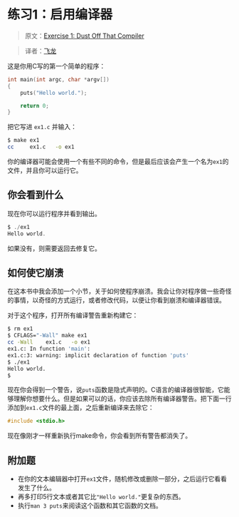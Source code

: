 # 练习1：启用编译器

> 原文：[Exercise 1: Dust Off That Compiler](http://c.learncodethehardway.org/book/ex1.html)

> 译者：[飞龙](https://github.com/wizardforcel)

这是你用C写的第一个简单的程序：

```c
int main(int argc, char *argv[])
{
    puts("Hello world.");

    return 0;
}
```

把它写进 `ex1.c` 并输入：

```sh
$ make ex1
cc     ex1.c   -o ex1
```

你的编译器可能会使用一个有些不同的命令，但是最后应该会产生一个名为`ex1`的文件，并且你可以运行它。

## 你会看到什么

现在你可以运行程序并看到输出。

```c
$ ./ex1
Hello world.
```

如果没有，则需要返回去修复它。

## 如何使它崩溃

在这本书中我会添加一个小节，关于如何使程序崩溃。我会让你对程序做一些奇怪的事情，以奇怪的方式运行，或者修改代码，以便让你看到崩溃和编译器错误。

对于这个程序，打开所有编译警告重新构建它：

```sh
$ rm ex1
$ CFLAGS="-Wall" make ex1
cc -Wall    ex1.c   -o ex1
ex1.c: In function 'main':
ex1.c:3: warning: implicit declaration of function 'puts'
$ ./ex1
Hello world.
$
```

现在你会得到一个警告，说`puts`函数是隐式声明的。C语言的编译器很智能，它能够理解你想要什么。但是如果可以的话，你应该去除所有编译器警告。把下面一行添加到`ex1.c`文件的最上面，之后重新编译来去除它：

```c
#include <stdio.h>
```

现在像刚才一样重新执行make命令，你会看到所有警告都消失了。

## 附加题

+ 在你的文本编辑器中打开`ex1`文件，随机修改或删除一部分，之后运行它看看发生了什么。
+ 再多打印5行文本或者其它比`"Hello world."`更复杂的东西。
+ 执行`man 3 puts`来阅读这个函数和其它函数的文档。
